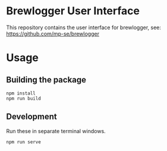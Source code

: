 # Brewlogger User Interface

This repository contains the user interface for brewlogger, see: https://github.com/mp-se/brewlogger 

# Usage

## Building the package

```
npm install
npm run build
```

## Development

Run these in separate terminal windows.

```
npm run serve
```
